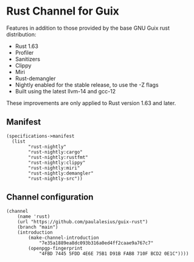 # Rust Channel for Guix

Features in addition to those provided by the base GNU Guix rust distribution:

- Rust 1.63
- Profiler
- Sanitizers
- Clippy
- Miri
- Rust-demangler
- Nightly enabled for the stable release, to use the -Z flags
- Built using the latest llvm-14 and gcc-12

These improvements are only applied to Rust version 1.63 and later.

## Manifest
    (specifications->manifest
      (list
            "rust-nightly"
            "rust-nightly:cargo"
            "rust-nightly:rustfmt"
            "rust-nightly:clippy"
            "rust-nightly:miri"
            "rust-nightly:demangler"
            "rust-nightly-src"))

## Channel configuration
    (channel
        (name 'rust)
        (url "https://github.com/paulalesius/guix-rust")
        (branch "main")
        (introduction
            (make-channel-introduction
                "7e35a1889ea8dc093b316a0ed4ff2caae9a767c7"
            (openpgp-fingerprint
                "4FBD 7445 5FDD 4E6E 75B1 D91B FAB8 710F BCD2 0E1C"))))
